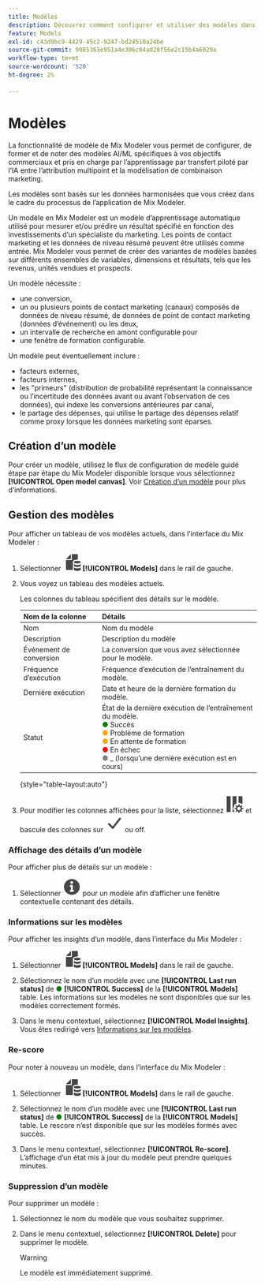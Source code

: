 ```yaml
---
title: Modèles
description: Découvrez comment configurer et utiliser des modèles dans Mix Modeler.
feature: Models
exl-id: c43d9bc9-4429-45c2-9247-bd24510a24be
source-git-commit: 9085363e951a4e306c64ad28f56e2c15b4a6029a
workflow-type: tm+mt
source-wordcount: '520'
ht-degree: 2%

---
```


# Modèles

La fonctionnalité de modèle de Mix Modeler vous permet de configurer, de former et de noter des modèles AI/ML spécifiques à vos objectifs commerciaux et pris en charge par l’apprentissage par transfert piloté par l’IA entre l’attribution multipoint et la modélisation de combinaison marketing.

Les modèles sont basés sur les données harmonisées que vous créez dans le cadre du processus de l’application de Mix Modeler.

Un modèle en Mix Modeler est un modèle d’apprentissage automatique utilisé pour mesurer et/ou prédire un résultat spécifié en fonction des investissements d’un spécialiste du marketing. Les points de contact marketing et les données de niveau résumé peuvent être utilisés comme entrée. Mix Modeler vous permet de créer des variantes de modèles basées sur différents ensembles de variables, dimensions et résultats, tels que les revenus, unités vendues et prospects.

Un modèle nécessite :

* une conversion,
* un ou plusieurs points de contact marketing (canaux) composés de données de niveau résumé, de données de point de contact marketing (données d’événement) ou les deux,
* un intervalle de recherche en amont configurable pour
* une fenêtre de formation configurable.

Un modèle peut éventuellement inclure :

* facteurs externes,
* facteurs internes,
* les &quot;primeurs&quot; (distribution de probabilité représentant la connaissance ou l’incertitude des données avant ou avant l’observation de ces données), qui indexe les conversions antérieures par canal,
* le partage des dépenses, qui utilise le partage des dépenses relatif comme proxy lorsque les données marketing sont éparses.


## Création d’un modèle

Pour créer un modèle, utilisez le flux de configuration de modèle guidé étape par étape du Mix Modeler disponible lorsque vous sélectionnez **[!UICONTROL Open model canvas]**. Voir [Création d’un modèle](create.md) pour plus d’informations.

## Gestion des modèles

Pour afficher un tableau de vos modèles actuels, dans l’interface du Mix Modeler :

1. Sélectionner ![](/help/assets//icons/FileData.svg) **[!UICONTROL Models]** dans le rail de gauche.

1. Vous voyez un tableau des modèles actuels.

   Les colonnes du tableau spécifient des détails sur le modèle.

   | Nom de la colonne | Détails |
   |---|---|
   | Nom | Nom du modèle |
   | Description | Description du modèle |
   | Événement de conversion | La conversion que vous avez sélectionnée pour le modèle. |
   | Fréquence d’exécution | Fréquence d’exécution de l’entraînement du modèle. |
   | Dernière exécution | Date et heure de la dernière formation du modèle. |
   | Statut | État de la dernière exécution de l’entraînement du modèle. <br/><span style="color:green">●</span> Succès<br/><span style="color:orange">●</span> Problème de formation<br/> <span style="color:orange">●</span> En attente de formation <br/><span style="color:red">●</span> En échec <br/><span style="color:gray">●</span> _ (lorsqu’une dernière exécution est en cours) |

   {style="table-layout:auto"}

1. Pour modifier les colonnes affichées pour la liste, sélectionnez ![Paramètres des colonnes](/help/assets//icons/ColumnSetting.svg) et bascule des colonnes sur ![Vérifier](/help/assets//icons/Checkmark.svg) ou off.


### Affichage des détails d’un modèle

Pour afficher plus de détails sur un modèle :

1. Sélectionner ![Infos](/help/assets//icons/Info.svg) pour un modèle afin d’afficher une fenêtre contextuelle contenant des détails.



### Informations sur les modèles

Pour afficher les insights d’un modèle, dans l’interface du Mix Modeler :

1. Sélectionner ![](/help/assets//icons/FileData.svg) **[!UICONTROL Models]** dans le rail de gauche.

1. Sélectionnez le nom d’un modèle avec une **[!UICONTROL Last run status]** de <span style="color:green">●</span> **[!UICONTROL Success]** de la **[!UICONTROL Models]** table. Les informations sur les modèles ne sont disponibles que sur les modèles correctement formés.

1. Dans le menu contextuel, sélectionnez **[!UICONTROL Model Insights]**. Vous êtes redirigé vers [Informations sur les modèles](insights.md).


### Re-score


Pour noter à nouveau un modèle, dans l’interface du Mix Modeler :

1. Sélectionner ![](/help/assets//icons/FileData.svg) **[!UICONTROL Models]** dans le rail de gauche.

1. Sélectionnez le nom d’un modèle avec une **[!UICONTROL Last run status]** de <span style="color:green">●</span> **[!UICONTROL Success]** de la **[!UICONTROL Models]** table. Le rescore n’est disponible que sur les modèles formés avec succès.

1. Dans le menu contextuel, sélectionnez **[!UICONTROL Re-score]**. L’affichage d’un état mis à jour du modèle peut prendre quelques minutes.


### Suppression d’un modèle

Pour supprimer un modèle :

1. Sélectionnez le nom du modèle que vous souhaitez supprimer.

1. Dans le menu contextuel, sélectionnez **[!UICONTROL Delete]** pour supprimer le modèle.

   >[!WARNING]
   >
   >Le modèle est immédiatement supprimé.



